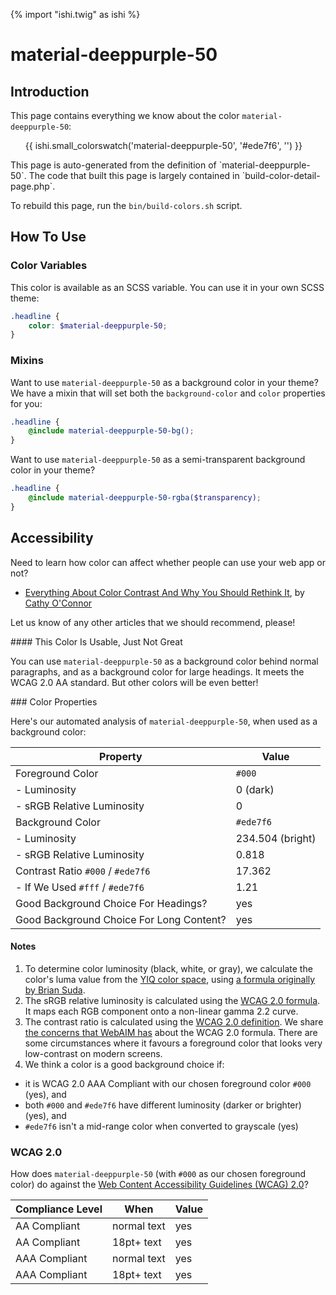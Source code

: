 {% import "ishi.twig" as ishi %}
# material-deeppurple-50

## Introduction

This page contains everything we know about the color `material-deeppurple-50`:

<div class="grid">
    <div class="cell">
        <div class="swatch">
            <ul>
                {{ ishi.small_colorswatch('material-deeppurple-50', '#ede7f6', '') }}
            </ul>
        </div>
    </div>
</div>

<div class="callout callout--info" markdown="1">
This page is auto-generated from the definition of `material-deeppurple-50`. The code that built this page is largely contained in `build-color-detail-page.php`.

To rebuild this page, run the `bin/build-colors.sh` script.
</div>

## How To Use

### Color Variables

This color is available as an SCSS variable. You can use it in your own SCSS theme:

```scss
.headline {
    color: $material-deeppurple-50;
}
```

### Mixins

Want to use `material-deeppurple-50` as a background color in your theme? We have a mixin that will set both the `background-color` and `color` properties for you:

```scss
.headline {
    @include material-deeppurple-50-bg();
}
```

Want to use `material-deeppurple-50` as a semi-transparent background color in your theme?

```scss
.headline {
    @include material-deeppurple-50-rgba($transparency);
}
```

## Accessibility

Need to learn how color can affect whether people can use your web app or not?

* [Everything About Color Contrast And Why You Should Rethink It](https://www.smashingmagazine.com/2014/10/color-contrast-tips-and-tools-for-accessibility/), by [Cathy O'Connor](http://www.twitter.com/cagocon)

Let us know of any other articles that we should recommend, please!
<div class="callout callout--warning" markdown="1">
#### This Color Is Usable, Just Not Great

You can use `material-deeppurple-50` as a background color behind normal paragraphs, and as a background color for large headings. It meets the WCAG 2.0 AA standard. But other colors will be even better!
</div>
### Color Properties

Here's our automated analysis of `material-deeppurple-50`, when used as a background color:

Property | Value
---------|------
Foreground Color | `#000`
- Luminosity | 0 (dark)
- sRGB Relative Luminosity | 0
Background Color | `#ede7f6`
- Luminosity | 234.504 (bright)
- sRGB Relative Luminosity | 0.818
Contrast Ratio `#000` / `#ede7f6` | 17.362
- If We Used `#fff` / `#ede7f6` | 1.21
Good Background Choice For Headings? | yes
Good Background Choice For Long Content? | yes

#### Notes

1. To determine color luminosity (black, white, or gray), we calculate the color's luma value from the [YIQ color space](https://en.wikipedia.org/wiki/YIQ), using [a formula originally by Brian Suda](https://24ways.org/2010/calculating-color-contrast/).
1. The sRGB relative luminosity is calculated using the [WCAG 2.0 formula](https://www.w3.org/TR/WCAG20/#relativeluminancedef). It maps each RGB component onto a non-linear gamma 2.2 curve.
1. The contrast ratio is calculated using the [WCAG 2.0 definition](https://www.w3.org/TR/2008/REC-WCAG20-20081211/#contrast-ratiodef). We share [the concerns that WebAIM has](http://webaim.org/blog/wcag-2-1-feedback/) about the WCAG 2.0 formula. There are some circumstances where it favours a foreground color that looks very low-contrast on modern screens.
1. We think a color is a good background choice if:
  - it is WCAG 2.0 AAA Compliant with our chosen foreground color `#000` (yes), and
  - both `#000` and `#ede7f6` have different luminosity (darker or brighter) (yes), and
  - `#ede7f6` isn't a mid-range color when converted to grayscale (yes)

### WCAG 2.0

How does `material-deeppurple-50` (with `#000` as our chosen foreground color) do against the [Web Content Accessibility Guidelines (WCAG) 2.0](https://www.w3.org/TR/WCAG20/)?

Compliance Level | When | Value
-----------------|------|------
AA Compliant | normal text | yes
AA Compliant | 18pt+ text | yes
AAA Compliant | normal text | yes
AAA Compliant | 18pt+ text | yes